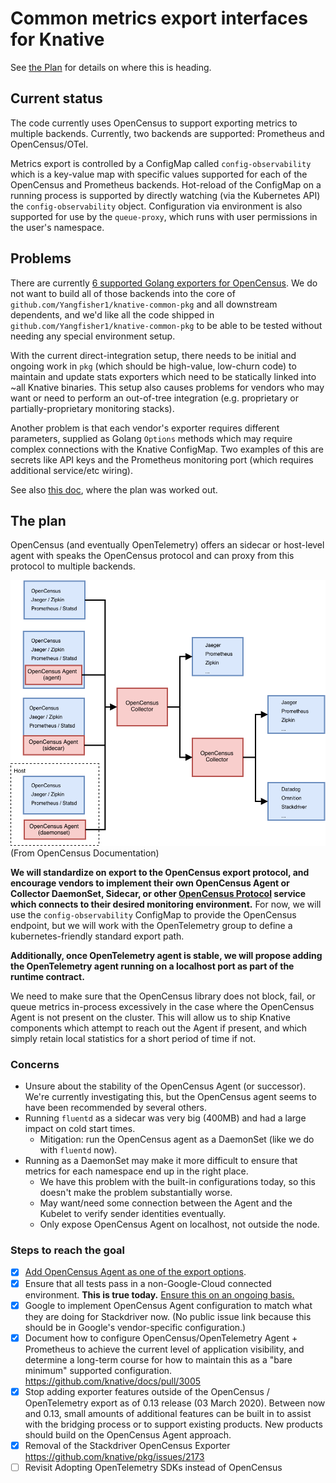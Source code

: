 # Common metrics export interfaces for Knative

See [the Plan](#the-plan) for details on where this is heading.

## Current status

The code currently uses OpenCensus to support exporting metrics to multiple
backends. Currently, two backends are supported: Prometheus and OpenCensus/OTel.

Metrics export is controlled by a ConfigMap called `config-observability` which
is a key-value map with specific values supported for each of the OpenCensus
and Prometheus backends. Hot-reload of the ConfigMap on a running process is
supported by directly watching (via the Kubernetes API) the
`config-observability` object. Configuration via environment is also supported
for use by the `queue-proxy`, which runs with user permissions in the user's
namespace.

## Problems

There are currently
[6 supported Golang exporters for OpenCensus](https://opencensus.io/exporters/supported-exporters/go/).
We do not want to build all of those backends into the core of `github.com/Yangfisher1/knative-common-pkg` and all
downstream dependents, and we'd like all the code shipped in `github.com/Yangfisher1/knative-common-pkg`
to be able to be tested without needing any special environment setup.

With the current direct-integration setup, there needs to be initial and ongoing
work in `pkg` (which should be high-value, low-churn code) to maintain and
update stats exporters which need to be statically linked into ~all Knative
binaries. This setup also causes problems for vendors who may want or need to
perform an out-of-tree integration (e.g. proprietary or partially-proprietary
monitoring stacks).

Another problem is that each vendor's exporter requires different parameters,
supplied as Golang `Options` methods which may require complex connections with
the Knative ConfigMap. Two examples of this are secrets like API keys and the
Prometheus monitoring port (which requires additional service/etc wiring).

See also
[this doc](https://docs.google.com/document/d/1t-aov3XrhobjCKW4kwScY44QAoahiwxoyXXFtZyL8jw/edit),
where the plan was worked out.

## The plan

OpenCensus (and eventually OpenTelemetry) offers an sidecar or host-level agent
with speaks the OpenCensus protocol and can proxy from this protocol to multiple
backends.

![OpenCensus Agent configuration](https://github.com/census-instrumentation/opencensus-service/raw/master/images/opencensus-service-deployment-models.png)
(From OpenCensus Documentation)

**We will standardize on export to the OpenCensus export protocol, and encourage
vendors to implement their own OpenCensus Agent or Collector DaemonSet, Sidecar,
or other
[OpenCensus Protocol](https://github.com/census-instrumentation/opencensus-proto/tree/master/src/opencensus/proto/agent)
service which connects to their desired monitoring environment.** For now, we
will use the `config-observability` ConfigMap to provide the OpenCensus
endpoint, but we will work with the OpenTelemetry group to define a
kubernetes-friendly standard export path.

**Additionally, once OpenTelemetry agent is stable, we will propose adding the
OpenTelemetry agent running on a localhost port as part of the runtime
contract.**

We need to make sure that the OpenCensus library does not block, fail, or queue
metrics in-process excessively in the case where the OpenCensus Agent is not
present on the cluster. This will allow us to ship Knative components which
attempt to reach out the Agent if present, and which simply retain local
statistics for a short period of time if not.

### Concerns

- Unsure about the stability of the OpenCensus Agent (or successor). We're
  currently investigating this, but the OpenCensus agent seems to have been
  recommended by several others.
- Running `fluentd` as a sidecar was very big (400MB) and had a large impact on
  cold start times.
  - Mitigation: run the OpenCensus agent as a DaemonSet (like we do with
    `fluentd` now).
- Running as a DaemonSet may make it more difficult to ensure that metrics for
  each namespace end up in the right place.
  - We have this problem with the built-in configurations today, so this doesn't
    make the problem substantially worse.
  - May want/need some connection between the Agent and the Kubelet to verify
    sender identities eventually.
  - Only expose OpenCensus Agent on localhost, not outside the node.

### Steps to reach the goal

- [x] [Add OpenCensus Agent as one of the export options](https://github.com/knative/pkg/issues/955).
- [x] Ensure that all tests pass in a non-Google-Cloud connected environment.
      **This is true today.**
      [Ensure this on an ongoing basis.](https://github.com/knative/pkg/issues/957)
- [x] Google to implement OpenCensus Agent configuration to match what they are
      doing for Stackdriver now. (No public issue link because this should be in
      Google's vendor-specific configuration.)
- [x] Document how to configure OpenCensus/OpenTelemetry Agent + Prometheus to
      achieve the current level of application visibility, and determine a
      long-term course for how to maintain this as a "bare minimum" supported
      configuration. https://github.com/knative/docs/pull/3005
- [x] Stop adding exporter features outside of the OpenCensus / OpenTelemetry
      export as of 0.13 release (03 March 2020). Between now and 0.13, small
      amounts of additional features can be built in to assist with the bridging
      process or to support existing products. New products should build on the
      OpenCensus Agent approach.
- [x] Removal of the Stackdriver OpenCensus Exporter
      https://github.com/knative/pkg/issues/2173
- [ ] Revisit Adopting OpenTelemetry SDKs instead of OpenCensus
